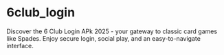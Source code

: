 # 6club_login
Discover the 6 Club Login APk 2025 - your gateway to classic card games like Spades. Enjoy secure login, social play, and an easy-to-navigate interface.
